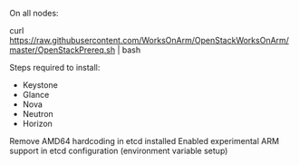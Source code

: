 

On all nodes:

curl https://raw.githubusercontent.com/WorksOnArm/OpenStackWorksOnArm/master/OpenStackPrereq.sh | bash




Steps required to install:

* Keystone
* Glance
* Nova
* Neutron
* Horizon

Remove AMD64 hardcoding in etcd installed
Enabled experimental ARM support in etcd configuration (environment variable setup)
